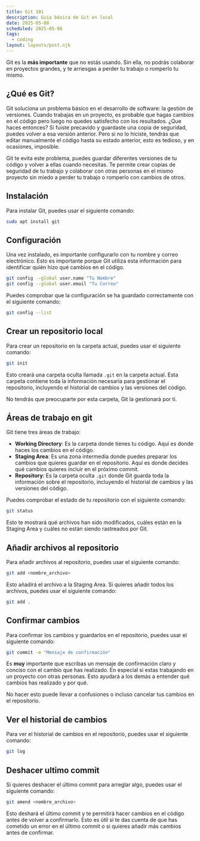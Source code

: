 ```yaml
---
title: Git 101
description: Guia básica de Git en local
date: 2025-05-08
scheduled: 2025-05-08
tags:
  - coding
layout: layouts/post.njk
---
```


Git es la **más importante** que no estás usando. Sin ella, no podrás colaborar en proyectos grandes, y te arriesgas a perder tu trabajo o romperlo tu mismo.

## ¿Qué es Git?

Git soluciona un problema básico en el desarrollo de software: la gestión de versiones. Cuando trabajas en un proyecto, es probable que hagas cambios en el código pero luego no quedes satisfecho con los resultados. ¿Que haces entonces? Si fuiste precavido y guardaste una copia de seguridad, puedes volver a esa versión anterior. Pero si no lo hiciste, tendrás que editar manualmente el código hasta su estado anterior, esto es tedioso, y en ocasiones, imposible.

Git te evita este problema, puedes guardar diferentes versiones de tu código y volver a ellas cuando necesitas. Te permite crear copias de seguridad de tu trabajo y colaborar con otras personas en el mismo proyecto sin miedo a perder tu trabajo o romperlo con cambios de otros.

## Instalación

Para instalar Git, puedes usar el siguiente comando:

```bash
sudo apt install git
```

## Configuración

Una vez instalado, es importante configurarlo con tu nombre y correo electrónico. Esto es importante porque Git utiliza esta información para identificar quién hizo qué cambios en el código.

```bash
git config --global user.name "Tu Nombre"
git config --global user.email "Tu Correo"
```

Puedes comprobar que la configuración se ha guardado correctamente con el siguiente comando:

```bash
git config --list
```

## Crear un repositorio local

Para crear un repositorio en la carpeta actual, puedes usar el siguiente comando:

```bash
git init
```

Esto creará una carpeta oculta llamada `.git` en la carpeta actual. Esta carpeta contiene toda la información necesaria para gestionar el repositorio, incluyendo el historial de cambios y las versiones del código.

No tendrás que preocuparte por esta carpeta, Git la gestionará por ti.

## Áreas de trabajo en git

Git tiene tres áreas de trabajo:

- **Working Directory**: Es la carpeta donde tienes tu código. Aquí es donde haces los cambios en el código.
- **Staging Area**: Es una zona intermedia donde puedes preparar los cambios que quieres guardar en el repositorio. Aquí es donde decides qué cambios quieres incluir en el próximo commit.
- **Repository**: Es la carpeta oculta `.git` donde Git guarda toda la información sobre el repositorio, incluyendo el historial de cambios y las versiones del código.

Puedes comprobar el estado de tu repositorio con el siguiente comando:

```bash
git status
```

Esto te mostrará qué archivos han sido modificados, cuáles están en la Staging Area y cuáles no están siendo rastreados por Git.

## Añadir archivos al repositorio

Para añadir archivos al repositorio, puedes usar el siguiente comando:

```bash
git add <nombre_archivo>
```

Esto añadirá el archivo a la Staging Area. Si quieres añadir todos los archivos, puedes usar el siguiente comando:

```bash
git add .
```

## Confirmar cambios

Para confirmar los cambios y guardarlos en el repositorio, puedes usar el siguiente comando:

```bash
git commit -m "Mensaje de confirmación"
```

Es **muy** importante que escribas un mensaje de confirmación claro y conciso con el cambio que has realizado. En especial si estas trabajando en un proyecto con otras personas. Esto ayudará a los demás a entender qué cambios has realizado y por qué.

No hacer esto puede llevar a confusiones o incluso cancelar tus cambios en el repositorio.

## Ver el historial de cambios

Para ver el historial de cambios en el repositorio, puedes usar el siguiente comando:

```bash
git log
```

## Deshacer ultimo commit

Si quieres deshacer el último commit para arreglar algo, puedes usar el siguiente comando:

```bash
git amend <nombre_archivo>
```

Esto deshará el último commit y te permitirá hacer cambios en el código antes de volver a confirmarlo. Esto es útil si te das cuenta de que has cometido un error en el último commit o si quieres añadir más cambios antes de confirmar.
